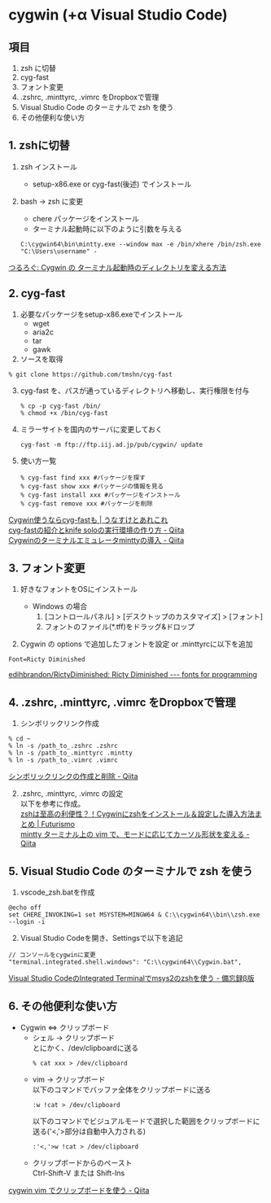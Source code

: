 # cygwin (+α Visual Studio Code)
## 項目
1. zsh に切替
2. cyg-fast
3. フォント変更
4. .zshrc, .minttyrc, .vimrc をDropboxで管理
5. Visual Studio Code のターミナルで zsh を使う  
6. その他便利な使い方

## 1. zshに切替
 1. zsh インストール
     * setup-x86.exe or cyg-fast(後述) でインストール

 2. bash → zsh に変更
     * chere パッケージをインストール
     * ターミナル起動時に以下のように引数を与える
     ```
     C:\cygwin64\bin\mintty.exe --window max -e /bin/xhere /bin/zsh.exe "C:\Users\username" -
     ```

[つるろぐ: Cygwin の ターミナル起動時のディレクトリを変える方法](http://fbe5c7f2.blogspot.jp/2013/10/cygwin.html)

## 2. cyg-fast
 1. 必要なパッケージをsetup-x86.exeでインストール
    * wget
    * aria2c
    * tar
    * gawk
 2. ソースを取得
 ```
 % git clone https://github.com/tmshn/cyg-fast
 ```
 3. cyg-fast を、パスが通っているディレクトリへ移動し、実行権限を付与
    ```
    % cp -p cyg-fast /bin/
    % chmod +x /bin/cyg-fast
    ```
 4. ミラーサイトを国内のサーバに変更しておく
    ```
    cyg-fast -m ftp://ftp.iij.ad.jp/pub/cygwin/ update
    ```
 5. 使い方一覧
    ```
    % cyg-fast find xxx #パッケージを探す
    % cyg-fast show xxx #パッケージの情報を見る
    % cyg-fast install xxx #パッケージをインストール
    % cyg-fast remove xxx #パッケージを削除
    ```
[Cygwin使うならcyg-fastも | うなすけとあれこれ](https://blog.unasuke.com/2014/cyg-fast-is-faster-than-apt-cyg/)  
[cyg-fastの紹介とknife soloの実行環境の作り方 - Qiita](http://qiita.com/d9magai@github/items/ff867393b7c257135e70)  
[Cygwinのターミナルエミュレータminttyの導入 - Qiita](http://qiita.com/d9magai@github/items/b988f4c881cfa1261512)

## 3. フォント変更
 1. 好きなフォントをOSにインストール
    * Windows の場合
      1. [コントロールパネル] > [デスクトップのカスタマイズ] > [フォント]
      2. フォントのファイル(*.tff)をドラッグ&ドロップ

 2. Cygwin の options で追加したフォントを設定 or .minttyrcに以下を追加

```
Font=Ricty Diminished
```
[edihbrandon/RictyDiminished: Ricty Diminished --- fonts for programming](https://github.com/edihbrandon/RictyDiminished)
## 4. .zshrc, .minttyrc, .vimrc をDropboxで管理
 1. シンボリックリンク作成
   ```
   % cd ~
   % ln -s /path_to_.zshrc .zshrc
   % ln -s /path_to_.minttyrc .mintty
   % ln -s /path_to_.vimrc .vimrc
   ```
[シンボリックリンクの作成と削除 - Qiita](http://qiita.com/colorrabbit/items/2e99304bd92201261c60)

 2. .zshrc, .minttyrc, .vimrc の設定  
 以下を参考に作成。  
[zshは至高の利便性？！Cygwinにzshをインストール＆設定した導入方法まとめ | Futurismo](http://futurismo.biz/archives/1363)  
[mintty ターミナル上の vim で、モードに応じてカーソル形状を変える - Qiita](http://qiita.com/usamik26/items/f733add9ca910f6c5784)

## 5. Visual Studio Code のターミナルで zsh を使う
 1. vscode_zsh.batを作成
 ``` 
 @echo off
 set CHERE_INVOKING=1 set MSYSTEM=MINGW64 & C:\\cygwin64\\bin\\zsh.exe --login -i
 ``` 
 2. Visual Studio Codeを開き、Settingsで以下を追記
  ```
  // コンソールをcygwinに変更
  "terminal.integrated.shell.windows": "C:\\cygwin64\\Cygwin.bat",
  ```
[Visual Studio CodeのIntegrated Terminalでmsys2のzshを使う - 備忘録β版](http://yami-beta.hateblo.jp/entry/2016/06/08/000000)

## 6. その他便利な使い方
 * Cygwin ⇔ クリップボード
    * シェル → クリップボード  
      とにかく、/dev/clipboardに送る
        ```
        % cat xxx > /dev/clipboard
        ```
    * vim → クリップボード  
      以下のコマンドでバッファ全体をクリップボードに送る
        ```
        :w !cat > /dev/clipboard
        ```
      以下のコマンドでビジュアルモードで選択した範囲をクリップボードに送る('<,'>部分は自動中入力される)
        ```
        :'<,'>w !cat > /dev/clipboard
        ```
    * クリップボードからのペースト  
    Ctrl-Shift-V または Shift-Ins

[cygwin vim でクリップボードを使う - Qiita](http://qiita.com/usamik26/items/f27fef5335752a3e37ec)
